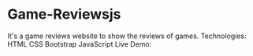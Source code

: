 # Game-Reviewsjs
It's a game reviews website to show the reviews of games.
Technologies:
HTML CSS Bootstrap
JavaScript
Live Demo:
